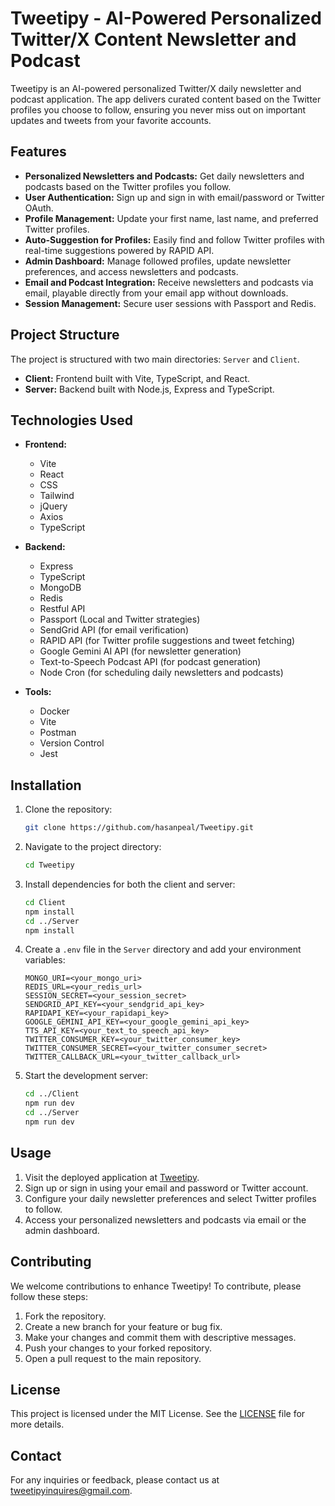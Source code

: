 # Tweetipy - AI-Powered Personalized Twitter/X Content Newsletter and Podcast

Tweetipy is an AI-powered personalized Twitter/X daily newsletter and podcast application. The app delivers curated content based on the Twitter profiles you choose to follow, ensuring you never miss out on important updates and tweets from your favorite accounts.

## Features

- **Personalized Newsletters and Podcasts:** Get daily newsletters and podcasts based on the Twitter profiles you follow.
- **User Authentication:** Sign up and sign in with email/password or Twitter OAuth.
- **Profile Management:** Update your first name, last name, and preferred Twitter profiles.
- **Auto-Suggestion for Profiles:** Easily find and follow Twitter profiles with real-time suggestions powered by RAPID API.
- **Admin Dashboard:** Manage followed profiles, update newsletter preferences, and access newsletters and podcasts.
- **Email and Podcast Integration:** Receive newsletters and podcasts via email, playable directly from your email app without downloads.
- **Session Management:** Secure user sessions with Passport and Redis.

## Project Structure

The project is structured with two main directories: `Server` and `Client`.

- **Client:** Frontend built with Vite, TypeScript, and React.
- **Server:** Backend built with Node.js, Express and TypeScript.

## Technologies Used

- **Frontend:**
  - Vite
  - React
  - CSS
  - Tailwind
  - jQuery
  - Axios
  - TypeScript

- **Backend:**
  - Express
  - TypeScript
  - MongoDB
  - Redis
  - Restful API
  - Passport (Local and Twitter strategies)
  - SendGrid API (for email verification)
  - RAPID API (for Twitter profile suggestions and tweet fetching)
  - Google Gemini AI API (for newsletter generation)
  - Text-to-Speech Podcast API (for podcast generation)
  - Node Cron (for scheduling daily newsletters and podcasts)

- **Tools:**
  - Docker
  - Vite
  - Postman
  - Version Control
  - Jest

## Installation

1. Clone the repository:

   ```bash
   git clone https://github.com/hasanpeal/Tweetipy.git
   ```

2. Navigate to the project directory:

   ```bash
   cd Tweetipy
   ```

3. Install dependencies for both the client and server:

   ```bash
   cd Client
   npm install
   cd ../Server
   npm install
   ```

4. Create a `.env` file in the `Server` directory and add your environment variables:

   ```env
   MONGO_URI=<your_mongo_uri>
   REDIS_URL=<your_redis_url>
   SESSION_SECRET=<your_session_secret>
   SENDGRID_API_KEY=<your_sendgrid_api_key>
   RAPIDAPI_KEY=<your_rapidapi_key>
   GOOGLE_GEMINI_API_KEY=<your_google_gemini_api_key>
   TTS_API_KEY=<your_text_to_speech_api_key>
   TWITTER_CONSUMER_KEY=<your_twitter_consumer_key>
   TWITTER_CONSUMER_SECRET=<your_twitter_consumer_secret>
   TWITTER_CALLBACK_URL=<your_twitter_callback_url>
   ```

5. Start the development server:

   ```bash
   cd ../Client
   npm run dev
   cd ../Server
   npm run dev
   ```

## Usage

1. Visit the deployed application at [Tweetipy](https://tweetipy.onrender.com).
2. Sign up or sign in using your email and password or Twitter account.
3. Configure your daily newsletter preferences and select Twitter profiles to follow.
4. Access your personalized newsletters and podcasts via email or the admin dashboard.

## Contributing

We welcome contributions to enhance Tweetipy! To contribute, please follow these steps:

1. Fork the repository.
2. Create a new branch for your feature or bug fix.
3. Make your changes and commit them with descriptive messages.
4. Push your changes to your forked repository.
5. Open a pull request to the main repository.

## License

This project is licensed under the MIT License. See the [LICENSE](LICENSE) file for more details.

## Contact

For any inquiries or feedback, please contact us at [tweetipyinquires@gmail.com](mailto:tweetipyinquires).
